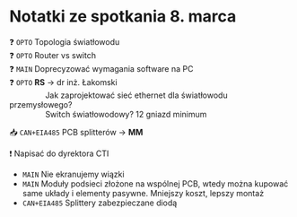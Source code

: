 # Notatki ze spotkania 8. marca

:question: `OPTO` Topologia światłowodu </br>
:question: `OPTO` Router vs switch </br>
:question: `MAIN` Doprecyzować wymagania software na PC </br>
:question: `OPTO` **RS** -> dr inż. Łakomski</br>
&emsp;&emsp; &emsp; &emsp;Jak zaprojektować sieć ethernet dla światłowodu przemysłowego?</br>
&emsp;&emsp; &emsp; &emsp;Switch światłowodowy? 12 gniazd minimum

:inbox_tray: `CAN+EIA485` PCB splitterów $\to$ **MM**

:exclamation: Napisać do dyrektora CTI

* `MAIN` Nie ekranujemy wiązki
* `MAIN` Moduły podsieci złożone na wspólnej PCB,
  wtedy można kupować same układy
  i elementy pasywne. Mniejszy koszt, lepszy montaż
* `CAN+EIA485` Splittery zabezpieczane diodą